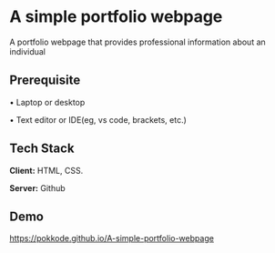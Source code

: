 # A simple portfolio webpage
A portfolio webpage that provides professional information about an individual

## Prerequisite
• Laptop or desktop

• Text editor or IDE(eg, vs code, brackets, etc.)

## Tech Stack

**Client:** HTML, CSS.

**Server:** Github

## Demo

https://pokkode.github.io/A-simple-portfolio-webpage
